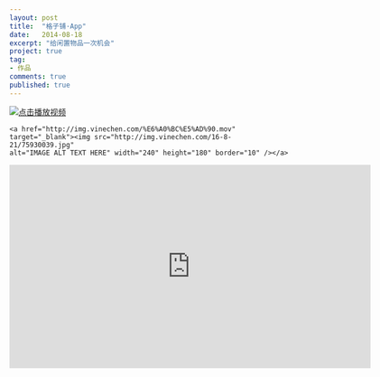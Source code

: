 ```yaml
---
layout: post
title:  "格子铺·App"
date:   2014-08-18
excerpt: "给闲置物品一次机会"
project: true
tag:
- 作品
comments: true
published: true
---
```



[![点击播放视频](http://img.vinechen.com/16-8-21/75930039.jpg)](http://img.vinechen.com/%E6%A0%BC%E5%AD%90.mov)



```
<a href="http://img.vinechen.com/%E6%A0%BC%E5%AD%90.mov" target="_blank"><img src="http://img.vinechen.com/16-8-21/75930039.jpg" 
alt="IMAGE ALT TEXT HERE" width="240" height="180" border="10" /></a>
```



<iframe height=360 width=640 src="http://img.vinechen.com/%E6%A0%BC%E5%AD%90.mov" frameborder=0 allowfullscreen></iframe>